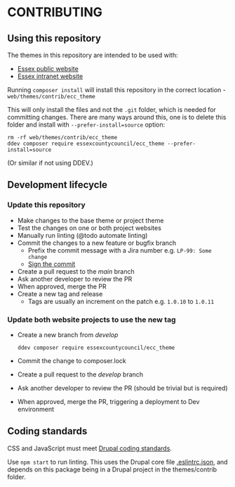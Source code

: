 # CONTRIBUTING

## Using this repository

The themes in this repository are intended to be used with:
- [Essex public website](https://gitlab.nomensa.com/essex-county-council/essex-gov-uk-drupal/)
- [Essex intranet website](https://gitlab.nomensa.com/essex-county-council/essex-intranet-drupal)

Running `composer install` will install this repository in the correct location - `web/themes/contrib/ecc_theme`

This will only install the files and not the `.git` folder, which is needed for committing changes.
There are many ways around this, one is to delete this folder and install with `--prefer-install=source` option:
```
rm -rf web/themes/contrib/ecc_theme
ddev composer require essexcountycouncil/ecc_theme --prefer-install=source
```
(Or similar if not using DDEV.)

## Development lifecycle

### Update this repository
- Make changes to the base theme or project theme
- Test the changes on one or both project websites
- Manually run linting (@todo automate linting)
- Commit the changes to a new feature or bugfix branch
  - Prefix the commit message with a Jira number e.g. `LP-99: Some change`
  - [Sign the commit](https://docs.github.com/en/authentication/managing-commit-signature-verification/signing-commits)
- Create a pull request to the _main_ branch
- Ask another developer to review the PR
- When approved, merge the PR
- Create a new tag and release
  - Tags are usually an increment on the patch e.g. `1.0.10` to `1.0.11`

### Update both website projects to use the new tag
- Create a new branch from _develop_

  `ddev composer require essexcountycouncil/ecc_theme`
- Commit the change to composer.lock
- Create a pull request to the _develop_ branch
- Ask another developer to review the PR (should be trivial but is required)
- When approved, merge the PR, triggering a deployment to Dev environment

## Coding standards

CSS and JavaScript must meet [Drupal coding standards](https://www.drupal.org/docs/develop/standards).

Use `npm start` to run linting. This uses the Drupal core file [.eslintrc.json](https://git.drupalcode.org/project/drupal/-/blob/10.2.x/core/.eslintrc.json), 
and depends on this package being in a Drupal project in the themes/contrib 
folder.